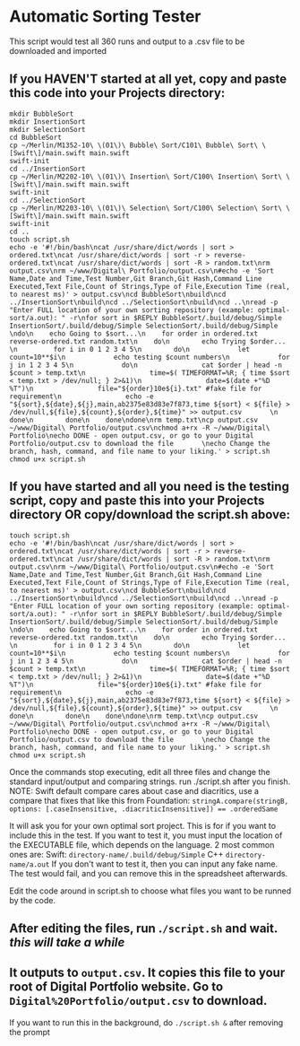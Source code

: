 # Automatic Sorting Tester
This script would test all 360 runs and output to a .csv file to be downloaded and imported

## If you HAVEN'T started at all yet, copy and paste this code into your Projects directory:
```
mkdir BubbleSort
mkdir InsertionSort
mkdir SelectionSort
cd BubbleSort
cp ~/Merlin/M1352-10\ \(01\)\ Bubble\ Sort/C101\ Bubble\ Sort\ \[Swift\]/main.swift main.swift
swift-init
cd ../InsertionSort
cp ~/Merlin/M2202-10\ \(01\)\ Insertion\ Sort/C100\ Insertion\ Sort\ \[Swift\]/main.swift main.swift
swift-init
cd ../SelectionSort
cp ~/Merlin/M2203-10\ \(01\)\ Selection\ Sort/C100\ Selection\ Sort\ \[Swift\]/main.swift main.swift
swift-init
cd ..
touch script.sh
echo -e '#!/bin/bash\ncat /usr/share/dict/words | sort > ordered.txt\ncat /usr/share/dict/words | sort -r > reverse-ordered.txt\ncat /usr/share/dict/words | sort -R > random.txt\nrm output.csv\nrm ~/www/Digital\ Portfolio/output.csv\n#echo -e 'Sort Name,Date and Time,Test Number,Git Branch,Git Hash,Command Line Executed,Text File,Count of Strings,Type of File,Execution Time (real, to nearest ms)' > output.csv\ncd BubbleSort\nbuild\ncd ../InsertionSort\nbuild\ncd ../SelectionSort\nbuild\ncd ..\nread -p "Enter FULL location of your own sorting repository (example: optimal-sort/a.out): " -r\nfor sort in $REPLY BubbleSort/.build/debug/Simple InsertionSort/.build/debug/Simple SelectionSort/.build/debug/Simple       \ndo\n    echo Going to $sort...\n    for order in ordered.txt reverse-ordered.txt random.txt\n    do\n        echo Trying $order... \n         for i in 0 1 2 3 4 5\n        do\n            let count=10**$i\n            echo testing $count numbers\n            for j in 1 2 3 4 5\n            do\n                cat $order | head -n $count > temp.txt\n                time=$( TIMEFORMAT=%R; { time $sort < temp.txt > /dev/null; } 2>&1)\n                date=$(date +"%D %T")\n                file="${order}10e${i}.txt" #fake file for requirement\n                echo -e "${sort},${date},${j},main,ab2375e83d83e7f873,time ${sort} < ${file} > /dev/null,${file},${count},${order},${time}" >> output.csv       \n            done\n        done\n    done\ndone\nrm temp.txt\ncp output.csv ~/www/Digital\ Portfolio/output.csv\nchmod a+rx -R ~/www/Digital\ Portfolio\necho DONE - open output.csv, or go to your Digital Portfolio/output.csv to download the file       \necho Change the branch, hash, command, and file name to your liking.' > script.sh
chmod u+x script.sh
```

## If you have started and all you need is the testing script, copy and paste this into your Projects directory OR copy/download the script.sh above:
```
touch script.sh
echo -e '#!/bin/bash\ncat /usr/share/dict/words | sort > ordered.txt\ncat /usr/share/dict/words | sort -r > reverse-ordered.txt\ncat /usr/share/dict/words | sort -R > random.txt\nrm output.csv\nrm ~/www/Digital\ Portfolio/output.csv\n#echo -e 'Sort Name,Date and Time,Test Number,Git Branch,Git Hash,Command Line Executed,Text File,Count of Strings,Type of File,Execution Time (real, to nearest ms)' > output.csv\ncd BubbleSort\nbuild\ncd ../InsertionSort\nbuild\ncd ../SelectionSort\nbuild\ncd ..\nread -p "Enter FULL location of your own sorting repository (example: optimal-sort/a.out): " -r\nfor sort in $REPLY BubbleSort/.build/debug/Simple InsertionSort/.build/debug/Simple SelectionSort/.build/debug/Simple       \ndo\n    echo Going to $sort...\n    for order in ordered.txt reverse-ordered.txt random.txt\n    do\n        echo Trying $order... \n         for i in 0 1 2 3 4 5\n        do\n            let count=10**$i\n            echo testing $count numbers\n            for j in 1 2 3 4 5\n            do\n                cat $order | head -n $count > temp.txt\n                time=$( TIMEFORMAT=%R; { time $sort < temp.txt > /dev/null; } 2>&1)\n                date=$(date +"%D %T")\n                file="${order}10e${i}.txt" #fake file for requirement\n                echo -e "${sort},${date},${j},main,ab2375e83d83e7f873,time ${sort} < ${file} > /dev/null,${file},${count},${order},${time}" >> output.csv       \n            done\n        done\n    done\ndone\nrm temp.txt\ncp output.csv ~/www/Digital\ Portfolio/output.csv\nchmod a+rx -R ~/www/Digital\ Portfolio\necho DONE - open output.csv, or go to your Digital Portfolio/output.csv to download the file       \necho Change the branch, hash, command, and file name to your liking.' > script.sh
chmod u+x script.sh
```
Once the commands stop executing, edit all three files and change the standard input/output and comparing strings. run ./script.sh after you finish.
NOTE: Swift default compare cares about case and diacritics, use a compare that fixes that like this from Foundation:
`stringA.compare(stringB, options: [.caseInsensitive, .diacriticInsensitive]) == .orderedSame`

It will ask you for your own optimal sort project. This is for if you want to include this in the test. 
If you want to test it, you must input the location of the EXECUTABLE file, which depends on the language. 2 most common ones are:
Swift: `directory-name/.build/debug/Simple`
C++ `directory-name/a.out`
If you don't want to test it, then you can input any fake name. The test would fail, and you can remove this in the spreadsheet afterwards.

Edit the code around in script.sh to choose what files you want to be runned by the code.

## After editing the files, run .`/script.sh` and wait. *this will take a while*

## It outputs to `output.csv`. It copies this file to your root of Digital Portfolio website. Go to `Digital%20Portfolio/output.csv` to download.

If you want to run this in the background, do
`./script.sh &`
after removing the prompt
